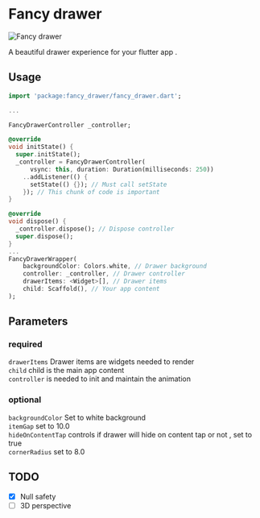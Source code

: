 # Fancy drawer

![Fancy drawer](https://raw.githubusercontent.com/pacifio/fancy_drawer/master/media/fancy_drawer.gif "Fancy drawer")

A beautiful drawer experience for your flutter app .

## Usage

```dart
import 'package:fancy_drawer/fancy_drawer.dart';

...

FancyDrawerController _controller;

@override
void initState() {
  super.initState();
  _controller = FancyDrawerController(
      vsync: this, duration: Duration(milliseconds: 250))
    ..addListener(() {
      setState(() {}); // Must call setState
    }); // This chunk of code is important
}

@override
void dispose() {
  _controller.dispose(); // Dispose controller
  super.dispose();
}
...
FancyDrawerWrapper(
	backgroundColor: Colors.white, // Drawer background
	controller: _controller, // Drawer controller
	drawerItems: <Widget>[], // Drawer items
	child: Scaffold(), // Your app content
);
```

## Parameters

### required

`drawerItems` Drawer items are widgets needed to render<br/>
`child` child is the main app content<br/> `controller` is
needed to init and maintain the animation<br/>

### optional

`backgroundColor` Set to white background<br/> `itemGap`
set to 10.0<br/> `hideOnContentTap` controls if drawer will hide on
content tap or not , set to true<br/>`cornerRadius` set to 8.0<br/>

## TODO
- [x] Null safety
- [ ] 3D perspective
